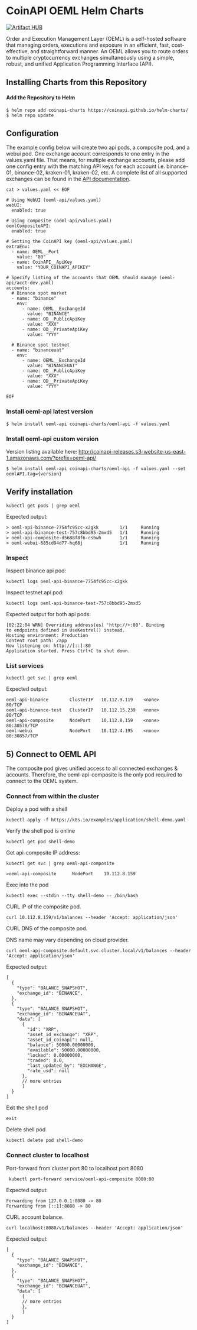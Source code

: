 # CoinAPI OEML Helm Charts

[![Artifact HUB](https://img.shields.io/endpoint?url=https://artifacthub.io/badge/repository/coinapi)](https://artifacthub.io/packages/search?repo=coinapi)


Order and Execution Management Layer (OEML) is a self-hosted software that managing orders, executions and exposure in an efficient, fast, cost-effective, and straightforward manner. An OEML allows you to route orders to multiple cryptocurrency exchanges simultaneously using a simple, robust, and unified Application Programming Interface (API).

## Installing Charts from this Repository

#### Add the Repository to Helm

```console
$ helm repo add coinapi-charts https://coinapi.github.io/helm-charts/
$ helm repo update
```

## Configuration

The example config below will create two api pods, a composite pod, and a webui pod.
One exchange account corresponds to one entry in the values.yaml file. That means, for multiple exchange accounts,
please add one config entry with the matching API keys for each account i.e. binance-01, binance-02, kraken-01, kraken-02, etc. 
A complete list of all supported exchanges can be found in the [API documentation](https://docs.coinapi.io/oeml.html#oeml-order-params).

```
cat > values.yaml << EOF

# Using WebUI (oeml-api/values.yaml)
webUI:
  enabled: true

# Using composite (oeml-api/values.yaml)
oemlCompositeAPI:
  enabled: true

# Setting the CoinAPI key (oeml-api/values.yaml)
extraEnv:
  - name: OEML__Port
    value: "80"
  - name: CoinAPI__ApiKey
    value: "YOUR_COINAPI_APIKEY"

# Specify listing of the accounts that OEML should manage (oeml-api/acct-dev.yaml)
accounts:
  # Binance spot market 
  - name: "binance"
    env:
      - name: OEML__ExchangeId
        value: "BINANCE"
      - name: OD__PublicApiKey
        value: "XXX"
      - name: OD__PrivateApiKey
        value: "YYY"
        
  # Binance spot testnet
  - name: "binanceuat"
    env:
      - name: OEML__ExchangeId
        value: "BINANCEUAT"
      - name: OD__PublicApiKey
        value: "XXX"
      - name: OD__PrivateApiKey
        value: "YYY"
        
EOF
```

### Install oeml-api latest version

```console
$ helm install oeml-api coinapi-charts/oeml-api -f values.yaml
```

### Install oeml-api custom version

Version listing available here: http://coinapi-releases.s3-website-us-east-1.amazonaws.com/?prefix=oeml-api/

```console
$ helm install oeml-api coinapi-charts/oeml-api -f values.yaml --set oemlAPI.tag={version}
```

## Verify installation 

```
kubectl get pods | grep oeml
```

Expected output:
```
> oeml-api-binance-7754fc95cc-x2gkk        1/1     Running
> oeml-api-binance-test-757c8bbd95-2mxd5   1/1     Running
> oeml-api-composite-d5688f8f6-csbwh       1/1     Running
> oeml-webui-685cd94d77-hq68j              1/1     Running 
```

### Inspect

Inspect binance api pod:
```
kubectl logs oeml-api-binance-7754fc95cc-x2gkk
```

Inspect testnet api pod:
```
kubectl logs oeml-api-binance-test-757c8bbd95-2mxd5
```

Expected output for both api pods:
```
[02:22:04 WRN] Overriding address(es) 'http://+:80'. Binding
to endpoints defined in UseKestrel() instead.
Hosting environment: Production
Content root path: /app
Now listening on: http://[::]:80
Application started. Press Ctrl+C to shut down.
```

### List services
```
kubectl get svc | grep oeml
```

Expected output:
```
oeml-api-binance        ClusterIP   10.112.9.119    <none>        80/TCP
oeml-api-binance-test   ClusterIP   10.112.15.239   <none>        80/TCP
oeml-api-composite      NodePort    10.112.8.159    <none>        80:30578/TCP
oeml-webui              NodePort    10.112.4.195    <none>        80:30857/TCP              
```

## 5) Connect to OEML API

The composite pod gives unified access to all connected exchanges & accounts. Therefore,
the oeml-api-composite is the only pod required to connect to the OEML system.

### Connect from within the cluster 

Deploy a pod with a shell

```
kubectl apply -f https://k8s.io/examples/application/shell-demo.yaml
```

Verify the shell pod is online
```
kubectl get pod shell-demo
```

Get api-composite IP address:
```
kubectl get svc | grep oeml-api-composite

>oeml-api-composite      NodePort    10.112.8.159  
```

Exec into the pod
```
kubectl exec --stdin --tty shell-demo -- /bin/bash
```

CURL IP of the composite pod.
```
curl 10.112.8.159/v1/balances --header 'Accept: application/json'
```

CURL DNS of the composite pod.

DNS name may vary depending on cloud provider. 
```
curl oeml-api-composite.default.svc.cluster.local/v1/balances --header 'Accept: application/json'
```

Expected output:
```
[
  {
    "type": "BALANCE_SNAPSHOT",
    "exchange_id": "BINANCE",
  },
  {
    "type": "BALANCE_SNAPSHOT",
    "exchange_id": "BINANCEUAT",
    "data": [
      {
        "id": "XRP",
        "asset_id_exchange": "XRP",
        "asset_id_coinapi": null,
        "balance": 50000.00000000,
        "available": 50000.00000000,
        "locked": 0.00000000,
        "traded": 0.0,
        "last_updated_by": "EXCHANGE",
        "rate_usd": null
      },
      // more entries
      ]
  }
]
```

Exit the shell pod
```
exit 
```

Delete shell pod
```
kubectl delete pod shell-demo
```


### Connect cluster to localhost

Port-forward from cluster port 80 to localhost port 8080
```
 kubectl port-forward service/oeml-api-composite 8080:80
```

Expected output:
```
Forwarding from 127.0.0.1:8080 -> 80
Forwarding from [::1]:8080 -> 80
```

CURL account balance.
```
curl localhost:8080/v1/balances --header 'Accept: application/json'
```



Expected output:
```
[
  {
    "type": "BALANCE_SNAPSHOT",
    "exchange_id": "BINANCE",
  },
  {
    "type": "BALANCE_SNAPSHOT",
    "exchange_id": "BINANCEUAT",
    "data": [
      {
      // more entries
      },
      ]
  }
]
```
